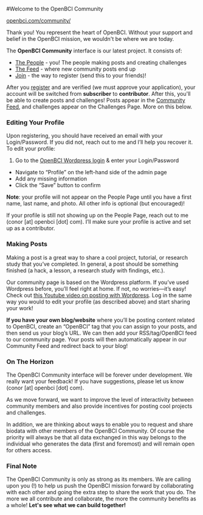 #Welcome to the OpenBCI Community

[openbci.com/community/](http://openbci.com/community/)

Thank you! You represent the heart of OpenBCI. Without your support and belief in the OpenBCI mission, we wouldn't be where we are today.

The **OpenBCI Community** interface is our latest project. It consists of:

* [The People](http://openbci.com/community/people/) - you! The people making posts and creating challenges
* [The Feed](http://openbci.com/community/) - where new community posts end up
* [Join](http://openbci.com/community/wp-login.php?action=register) - the way to register (send this to your friends)!

After you [register](http://openbci.com/community/wp-login.php?action=register) and are verified (we must approve your application), your account will be switched from **subscriber** to **contributor**. After this, you'll be able to create posts and challenges! Posts appear in the [Community Feed](http://openbci.com/community/), and challenges appear on the Challenges Page. More on this below.

### Editing Your Profile

Upon registering, you should have received an email with your Login/Password. If you did not, reach out to me and I’ll help you recover it. To edit your profile:

1. Go to the [OpenBCI Wordpress login](http://openbci.com/community/wp-login.php) & enter your Login/Password
* Navigate to “Profile” on the left-hand side of the admin page
* Add any missing information
* Click the “Save” button to confirm

**Note**: your profile will not appear on the People Page until you have a first name, last name, and photo. All other info is optional (but encouraged)!

If your profile is still not showing up on the People Page, reach out to me (conor [at] openbci [dot] com). I’ll make sure your profile is active and set up as a contributor.

### Making Posts

Making a post is a great way to share a cool project, tutorial, or research study that you’ve completed. In general, a post should be something finished (a hack, a lesson, a research study with findings, etc.).

Our community page is based on the Wordpress platform. If you’ve used Wordpress before, you’ll feel right at home. If not, no worries—it’s easy! Check out [this Youtube video on posting with Wordpress](https://www.youtube.com/watch?v=vX0DMAjtZZg). Log in the same way you would to edit your profile (as described above) and start sharing your work!

**If you have your own blog/website** where you’ll be posting content related to OpenBCI, create an “OpenBCI” tag that you can assign to your posts, and then send us your blog’s URL. We can then add your RSS/tag/OpenBCI feed to our community page. Your posts will then automatically appear in our Community Feed and redirect back to your blog!

### On The Horizon

The OpenBCI Community interface will be forever under development. We really want your feedback! If you have suggestions, please let us know (conor [at] openbci [dot] com).

As we move forward, we want to improve the level of interactivity between community members and also provide incentives for posting cool projects and challenges. 

In addition, we are thinking about ways to enable you to request and share biodata with other members of the OpenBCI Community. Of course the priority will always be that all data exchanged in this way belongs to the individual who generates the data (first and foremost) and will remain open for others access.

### Final Note

The OpenBCI Community is only as strong as its members. We are calling upon you (!) to help us push the OpenBCI mission forward by collaborating with each other and going the extra step to share the work that you do. The more we all contribute and collaborate, the more the community benefits as a whole! **Let's see what we can build together!**



